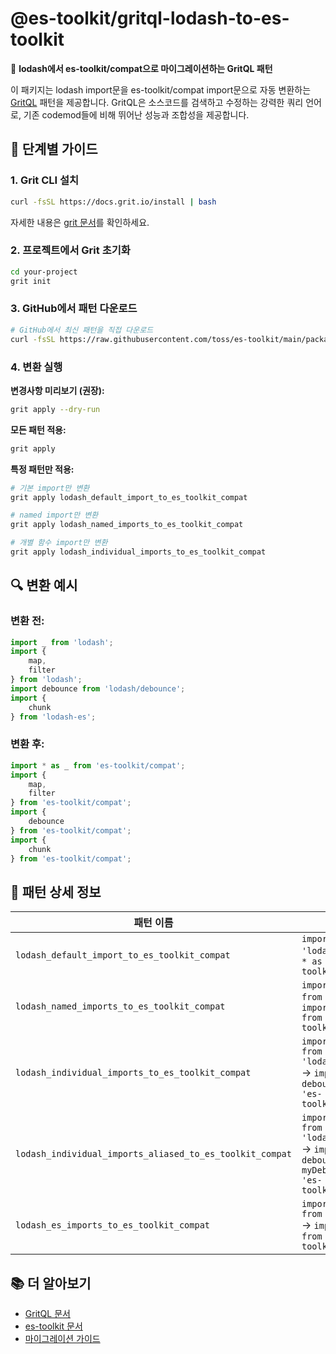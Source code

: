 # @es-toolkit/gritql-lodash-to-es-toolkit

🔧 **lodash에서 es-toolkit/compat으로 마이그레이션하는 GritQL 패턴**

이 패키지는 lodash import문을 es-toolkit/compat import문으로 자동 변환하는 [GritQL](https://docs.grit.io/) 패턴을 제공합니다. GritQL은 소스코드를 검색하고 수정하는 강력한 쿼리 언어로, 기존 codemod들에 비해 뛰어난 성능과 조합성을 제공합니다.

## 📖 단계별 가이드

### 1. Grit CLI 설치

```bash
curl -fsSL https://docs.grit.io/install | bash
```

자세한 내용은 [grit 문서](https://docs.grit.io/cli/quickstart#installation)를 확인하세요.

### 2. 프로젝트에서 Grit 초기화

```bash
cd your-project
grit init
```

### 3. GitHub에서 패턴 다운로드

```bash
# GitHub에서 최신 패턴을 직접 다운로드
curl -fsSL https://raw.githubusercontent.com/toss/es-toolkit/main/packages/gritql-lodash-to-es-toolkit/.grit/grit.yaml -o .grit/grit.yaml
```

### 4. 변환 실행

**변경사항 미리보기 (권장):**

```bash
grit apply --dry-run
```

**모든 패턴 적용:**

```bash
grit apply
```

**특정 패턴만 적용:**

```bash
# 기본 import만 변환
grit apply lodash_default_import_to_es_toolkit_compat

# named import만 변환
grit apply lodash_named_imports_to_es_toolkit_compat

# 개별 함수 import만 변환
grit apply lodash_individual_imports_to_es_toolkit_compat
```

## 🔍 변환 예시

### 변환 전:

```javascript
import _ from 'lodash';
import {
    map,
    filter
} from 'lodash';
import debounce from 'lodash/debounce';
import {
    chunk
} from 'lodash-es';
```

### 변환 후:

```javascript
import * as _ from 'es-toolkit/compat';
import {
    map,
    filter
} from 'es-toolkit/compat';
import {
    debounce
} from 'es-toolkit/compat';
import {
    chunk
} from 'es-toolkit/compat';
```

## 🎯 패턴 상세 정보

| 패턴 이름 | 변환 내용 |
|-----------|-----------|
| `lodash_default_import_to_es_toolkit_compat` | `import _ from 'lodash'` → `import * as _ from 'es-toolkit/compat'` |
| `lodash_named_imports_to_es_toolkit_compat` | `import { map } from 'lodash'` → `import { map } from 'es-toolkit/compat'` |
| `lodash_individual_imports_to_es_toolkit_compat` | `import debounce from 'lodash/debounce'` → `import { debounce } from 'es-toolkit/compat'` |
| `lodash_individual_imports_aliased_to_es_toolkit_compat` | `import myDebounce from 'lodash/debounce'` → `import { debounce as myDebounce } from 'es-toolkit/compat'` |
| `lodash_es_imports_to_es_toolkit_compat` | `import { map } from 'lodash-es'` → `import { map } from 'es-toolkit/compat'` |

## 📚 더 알아보기

* [GritQL 문서](https://docs.grit.io/)
* [es-toolkit 문서](https://es-toolkit.slash.page/)
* [마이그레이션 가이드](https://es-toolkit.slash.page/docs/migration)
